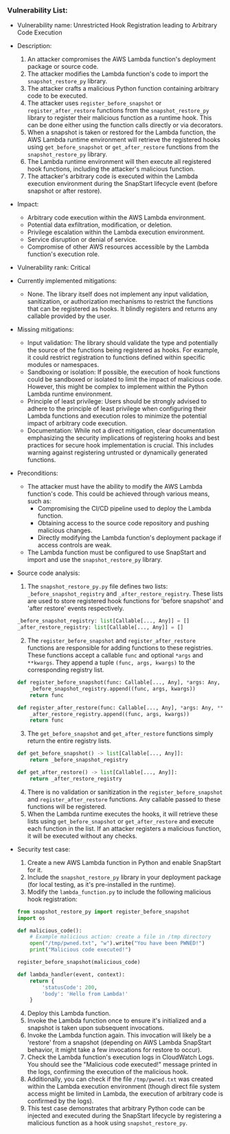 ### Vulnerability List:

- Vulnerability name: Unrestricted Hook Registration leading to Arbitrary Code Execution
- Description:
    1. An attacker compromises the AWS Lambda function's deployment package or source code.
    2. The attacker modifies the Lambda function's code to import the `snapshot_restore_py` library.
    3. The attacker crafts a malicious Python function containing arbitrary code to be executed.
    4. The attacker uses `register_before_snapshot` or `register_after_restore` functions from the `snapshot_restore_py` library to register their malicious function as a runtime hook. This can be done either using the function calls directly or via decorators.
    5. When a snapshot is taken or restored for the Lambda function, the AWS Lambda runtime environment will retrieve the registered hooks using `get_before_snapshot` or `get_after_restore` functions from the `snapshot_restore_py` library.
    6. The Lambda runtime environment will then execute all registered hook functions, including the attacker's malicious function.
    7. The attacker's arbitrary code is executed within the Lambda execution environment during the SnapStart lifecycle event (before snapshot or after restore).
- Impact:
    - Arbitrary code execution within the AWS Lambda environment.
    - Potential data exfiltration, modification, or deletion.
    - Privilege escalation within the Lambda execution environment.
    - Service disruption or denial of service.
    - Compromise of other AWS resources accessible by the Lambda function's execution role.
- Vulnerability rank: Critical
- Currently implemented mitigations:
    - None. The library itself does not implement any input validation, sanitization, or authorization mechanisms to restrict the functions that can be registered as hooks. It blindly registers and returns any callable provided by the user.
- Missing mitigations:
    - Input validation: The library should validate the type and potentially the source of the functions being registered as hooks. For example, it could restrict registration to functions defined within specific modules or namespaces.
    - Sandboxing or isolation: If possible, the execution of hook functions could be sandboxed or isolated to limit the impact of malicious code. However, this might be complex to implement within the Python Lambda runtime environment.
    - Principle of least privilege:  Users should be strongly advised to adhere to the principle of least privilege when configuring their Lambda functions and execution roles to minimize the potential impact of arbitrary code execution.
    - Documentation: While not a direct mitigation, clear documentation emphasizing the security implications of registering hooks and best practices for secure hook implementation is crucial. This includes warning against registering untrusted or dynamically generated functions.
- Preconditions:
    - The attacker must have the ability to modify the AWS Lambda function's code. This could be achieved through various means, such as:
        - Compromising the CI/CD pipeline used to deploy the Lambda function.
        - Obtaining access to the source code repository and pushing malicious changes.
        - Directly modifying the Lambda function's deployment package if access controls are weak.
    - The Lambda function must be configured to use SnapStart and import and use the `snapshot_restore_py` library.
- Source code analysis:
    1. The `snapshot_restore_py.py` file defines two lists: `_before_snapshot_registry` and `_after_restore_registry`. These lists are used to store registered hook functions for 'before snapshot' and 'after restore' events respectively.
    ```python
    _before_snapshot_registry: list[Callable[..., Any]] = []
    _after_restore_registry: list[Callable[..., Any]] = []
    ```
    2. The `register_before_snapshot` and `register_after_restore` functions are responsible for adding functions to these registries. These functions accept a callable `func` and optional `*args` and `**kwargs`. They append a tuple `(func, args, kwargs)` to the corresponding registry list.
    ```python
    def register_before_snapshot(func: Callable[..., Any], *args: Any, **kwargs: Any) -> Callable[..., Any]:
        _before_snapshot_registry.append((func, args, kwargs))
        return func

    def register_after_restore(func: Callable[..., Any], *args: Any, **kwargs: Any) -> Callable[..., Any]:
        _after_restore_registry.append((func, args, kwargs))
        return func
    ```
    3. The `get_before_snapshot` and `get_after_restore` functions simply return the entire registry lists.
    ```python
    def get_before_snapshot() -> list[Callable[..., Any]]:
        return _before_snapshot_registry

    def get_after_restore() -> list[Callable[..., Any]]:
        return _after_restore_registry
    ```
    4. There is no validation or sanitization in the `register_before_snapshot` and `register_after_restore` functions. Any callable passed to these functions will be registered.
    5. When the Lambda runtime executes the hooks, it will retrieve these lists using `get_before_snapshot` or `get_after_restore` and execute each function in the list. If an attacker registers a malicious function, it will be executed without any checks.

- Security test case:
    1. Create a new AWS Lambda function in Python and enable SnapStart for it.
    2. Include the `snapshot_restore_py` library in your deployment package (for local testing, as it's pre-installed in the runtime).
    3. Modify the `lambda_function.py` to include the following malicious hook registration:
    ```python
    from snapshot_restore_py import register_before_snapshot
    import os

    def malicious_code():
        # Example malicious action: create a file in /tmp directory
        open("/tmp/pwned.txt", "w").write("You have been PWNED!")
        print("Malicious code executed!")

    register_before_snapshot(malicious_code)

    def lambda_handler(event, context):
        return {
            'statusCode': 200,
            'body': 'Hello from Lambda!'
        }
    ```
    4. Deploy this Lambda function.
    5. Invoke the Lambda function once to ensure it's initialized and a snapshot is taken upon subsequent invocations.
    6. Invoke the Lambda function again. This invocation will likely be a 'restore' from a snapshot (depending on AWS Lambda SnapStart behavior, it might take a few invocations for restore to occur).
    7. Check the Lambda function's execution logs in CloudWatch Logs. You should see the "Malicious code executed!" message printed in the logs, confirming the execution of the malicious hook.
    8. Additionally, you can check if the file `/tmp/pwned.txt` was created within the Lambda execution environment (though direct file system access might be limited in Lambda, the execution of arbitrary code is confirmed by the logs).
    9. This test case demonstrates that arbitrary Python code can be injected and executed during the SnapStart lifecycle by registering a malicious function as a hook using `snapshot_restore_py`.